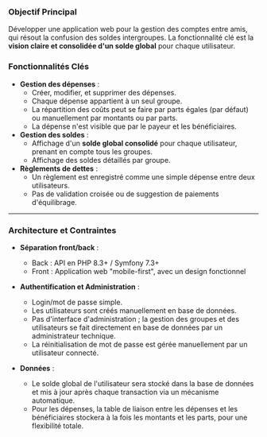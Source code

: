 ### Objectif Principal

Développer une application web pour la gestion des comptes entre amis, qui résout la confusion des soldes intergroupes. 
La fonctionnalité clé est la **vision claire et consolidée d'un solde global** pour chaque utilisateur.

### Fonctionnalités Clés

- **Gestion des dépenses** :
    - Créer, modifier, et supprimer des dépenses.
    - Chaque dépense appartient à un seul groupe.
    - La répartition des coûts peut se faire par parts égales (par défaut) ou manuellement par montants ou par parts.
    - La dépense n'est visible que par le payeur et les bénéficiaires.
- **Gestion des soldes** :
    - Affichage d'un **solde global consolidé** pour chaque utilisateur, prenant en compte tous les groupes.
    - Affichage des soldes détaillés par groupe.
- **Règlements de dettes** :
    - Un règlement est enregistré comme une simple dépense entre deux utilisateurs.
    - Pas de validation croisée ou de suggestion de paiements d'équilibrage.

---

### Architecture et Contraintes

- **Séparation front/back** :
    - Back : API en PHP 8.3+ / Symfony 7.3+
    - Front : Application web "mobile-first", avec un design fonctionnel

- **Authentification et Administration** :
    - Login/mot de passe simple.
    - Les utilisateurs sont créés manuellement en base de données.
    - Pas d'interface d'administration ; la gestion des groupes et des utilisateurs se fait directement en base de données par un administrateur technique.
    - La réinitialisation de mot de passe est gérée manuellement par un utilisateur connecté.

- **Données** :
    - Le solde global de l'utilisateur sera stocké dans la base de données et mis à jour après chaque transaction via un mécanisme automatique.
    - Pour les dépenses, la table de liaison entre les dépenses et les bénéficiaires stockera à la fois les montants et les parts, pour une flexibilité totale.
    

